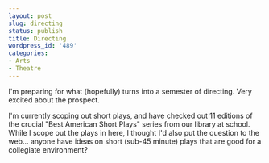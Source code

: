 ```yaml
---
layout: post
slug: directing
status: publish
title: Directing
wordpress_id: '489'
categories:
- Arts
- Theatre
---
```


I'm preparing for what (hopefully) turns into a semester of directing. Very excited about the prospect.

I'm currently scoping out short plays, and have checked out 11 editions of the crucial "Best American Short Plays" series from our library at school. While I scope out the plays in here, I thought I'd also put the question to the web... anyone have ideas on short (sub-45 minute) plays that are good for a collegiate environment?
